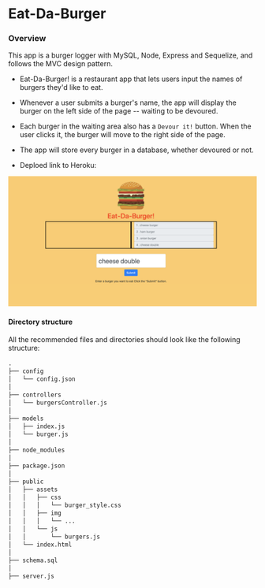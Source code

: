 # Eat-Da-Burger

### Overview

This app is a burger logger with MySQL, Node, Express and Sequelize, and follows the MVC design pattern.

* Eat-Da-Burger! is a restaurant app that lets users input the names of burgers they'd like to eat.

* Whenever a user submits a burger's name, the app will display the burger on the left side of the page -- waiting to be devoured.

* Each burger in the waiting area also has a `Devour it!` button. When the user clicks it, the burger will move to the right side of the page.

* The app will store every burger in a database, whether devoured or not.

* Deploed link to Heroku: 

![Image](public/assets/images/appscreenshot.png)


#### Directory structure

All the recommended files and directories should look like the following structure:

```
.
├── config
│   └── config.json
│ 
├── controllers
│   └── burgersController.js
│
├── models
│   ├── index.js
│   └── burger.js
│ 
├── node_modules
│ 
├── package.json
│
├── public
│   ├── assets
│   │   ├── css
│   │   │   └── burger_style.css
│   │   ├── img
│   │   │   └── ...
│   │   └── js
│   │       └── burgers.js
│   └── index.html
│
├── schema.sql
│
├── server.js

```


